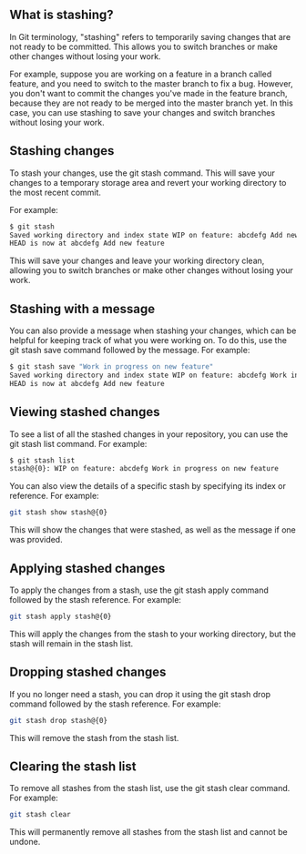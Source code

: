 ## What is stashing?

In Git terminology, "stashing" refers to temporarily saving changes that are not ready to be committed. This allows you to switch branches or make other changes without losing your work.

For example, suppose you are working on a feature in a branch called feature, and you need to switch to the master branch to fix a bug. However, you don't want to commit the changes you've made in the feature branch, because they are not ready to be merged into the master branch yet. In this case, you can use stashing to save your changes and switch branches without losing your work.

## Stashing changes

To stash your changes, use the git stash command. This will save your changes to a temporary storage area and revert your working directory to the most recent commit.

For example:

```bash
$ git stash
Saved working directory and index state WIP on feature: abcdefg Add new feature
HEAD is now at abcdefg Add new feature
```

This will save your changes and leave your working directory clean, allowing you to switch branches or make other changes without losing your work.

## Stashing with a message

You can also provide a message when stashing your changes, which can be helpful for keeping track of what you were working on. To do this, use the git stash save command followed by the message. For example:

```bash
$ git stash save "Work in progress on new feature"
Saved working directory and index state WIP on feature: abcdefg Work in progress on new feature
HEAD is now at abcdefg Add new feature
```

## Viewing stashed changes

To see a list of all the stashed changes in your repository, you can use the git stash list command. For example:

```bash
$ git stash list
stash@{0}: WIP on feature: abcdefg Work in progress on new feature
```

You can also view the details of a specific stash by specifying its index or reference. For example:

```bash
git stash show stash@{0}
```

This will show the changes that were stashed, as well as the message if one was provided.

## Applying stashed changes

To apply the changes from a stash, use the git stash apply command followed by the stash reference. For example:

```bash
git stash apply stash@{0}
```

This will apply the changes from the stash to your working directory, but the stash will remain in the stash list.

## Dropping stashed changes

If you no longer need a stash, you can drop it using the git stash drop command followed by the stash reference. For example:

```bash
git stash drop stash@{0}
```

This will remove the stash from the stash list.

## Clearing the stash list

To remove all stashes from the stash list, use the git stash clear command. For example:

```bash
git stash clear
```

This will permanently remove all stashes from the stash list and cannot be undone.
